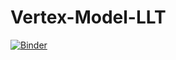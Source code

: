 # Vertex-Model-LLT

[![Binder](https://mybinder.org/badge_logo.svg)](https://mybinder.org/v2/gh/jdmeza/Vertex-Model-LLT/master?urlpath=https%3A%2F%2Fgithub.com%2Fjdmeza%2FVertex-Model-LLT%2Fblob%2Fmaster%2FVertex%2520Model%2520LLT.ipynb)
